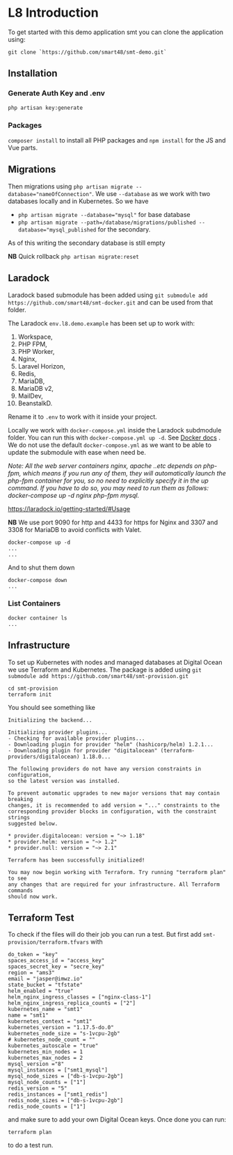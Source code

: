# L8 Introduction

To get started with this demo application smt you can clone the application using:

```
git clone `https://github.com/smart48/smt-demo.git`
```


## Installation 

### Generate Auth Key and .env

```
php artisan key:generate  
```

### Packages

 `composer install` to install all PHP packages and `npm install` for the JS and Vue parts. 
  
 ## Migrations
 
 Then migrations using `php artisan migrate --database="nameOfConnection"`. We use `--database` as we work with two databases locally and in Kubernetes. So we have

 - `php artisan migrate --database="mysql"` for base database
 - `php artisan migrate --path=/database/migrations/published --database="mysql_published` for the secondary.

As of this writing the secondary database is still empty

**NB** Quick rollback `php artisan migrate:reset` 

## Laradock

Laradock based submodule has been added using `git submodule add https://github.com/smart48/smt-docker.git` and can be used from that folder.

The Laradock `env.l8.demo.example` has been set up to work with:

1. Workspace,
2. PHP FPM, 
3. PHP Worker, 
4. Nginx,
5. Laravel Horizon,
6. Redis,
7. MariaDB, 
8. MariaDB v2, 
9. MailDev, 
10. BeanstalkD. 

Rename it to `.env` to work with it inside your project.

Locally we work with `docker-compose.yml` inside the Laradock subdmodule folder. You can run this with `docker-compose.yml up -d`. See [Docker docs](https://docs.docker.com/compose/) . We do not use the default `docker-compose.yml` as we want to be able to update the submodule with ease when need be.

_Note: All the web server containers nginx, apache ..etc depends on php-fpm, which means if you run any of them, they will automatically launch the php-fpm container for you, so no need to explicitly specify it in the up command. If you have to do so, you may need to run them as follows: docker-compose up -d nginx php-fpm mysql._

https://laradock.io/getting-started/#Usage

**NB** We use port 9090 for http and 4433 for https for Nginx and 3307 and 3308 for MariaDB to avoid conflicts with Valet.

```
docker-compose up -d
...
...
```

And to shut them down

```
docker-compose down 
...
```

### List Containers

```
docker container ls 
...
```


## Infrastructure

To set up Kubernetes with nodes and managed databases at Digital Ocean we use Terraform and Kubernetes. The package is added using `git submodule add https://github.com/smart48/smt-provision.git`

```
cd smt-provision
terraform init
```

You should see something like

```
Initializing the backend...

Initializing provider plugins...
- Checking for available provider plugins...
- Downloading plugin for provider "helm" (hashicorp/helm) 1.2.1...
- Downloading plugin for provider "digitalocean" (terraform-providers/digitalocean) 1.18.0...

The following providers do not have any version constraints in configuration,
so the latest version was installed.

To prevent automatic upgrades to new major versions that may contain breaking
changes, it is recommended to add version = "..." constraints to the
corresponding provider blocks in configuration, with the constraint strings
suggested below.

* provider.digitalocean: version = "~> 1.18"
* provider.helm: version = "~> 1.2"
* provider.null: version = "~> 2.1"

Terraform has been successfully initialized!

You may now begin working with Terraform. Try running "terraform plan" to see
any changes that are required for your infrastructure. All Terraform commands
should now work.
```

## Terraform Test
To check if the files will do their job you can run a test. But first add `smt-provision/terraform.tfvars` with

```
do_token = "key"
spaces_access_id = "access_key"
spaces_secret_key = "secre_key"
region = "ams3"
email = "jasper@imwz.io"
state_bucket = "tfstate"
helm_enabled = "true"
helm_nginx_ingress_classes = ["nginx-class-1"]
helm_nginx_ingress_replica_counts = ["2"]
kubernetes_name = "smt1"
name = "smt1"
kubernetes_context = "smt1"
kubernetes_version = "1.17.5-do.0"
kubernetes_node_size = "s-1vcpu-2gb"
# kubernetes_node_count = ""
kubernetes_autoscale = "true"
kubernetes_min_nodes = 1
kubernetes_max_nodes = 2
mysql_version ="8"
mysql_instances = ["smt1_mysql"]
mysql_node_sizes = ["db-s-1vcpu-2gb"]
mysql_node_counts = ["1"]
redis_version = "5"
redis_instances = ["smt1_redis"]
redis_node_sizes = ["db-s-1vcpu-2gb"]
redis_node_counts = ["1"]
```
and make sure to add your own Digital Ocean keys. Once done you can run:

```
terraform plan
```

to do a test run.